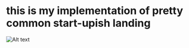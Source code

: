 # this is my implementation of pretty common start-upish landing
![Alt text](/demo/landing_demon.jpg?raw=true "Landing page of Purrfect match")
